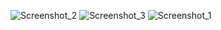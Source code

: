 ![Screenshot_2](https://github.com/user-attachments/assets/9ad938e2-37ba-4a80-8a07-a7e9622cd20d)
![Screenshot_3](https://github.com/user-attachments/assets/db619ae5-cb4a-4011-97eb-8d2d87fa4eda)
![Screenshot_1](https://github.com/user-attachments/assets/874fe9d9-a80e-4c48-b97b-95a0626e1980)
